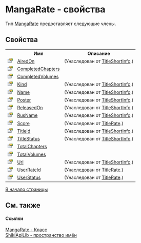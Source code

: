 # MangaRate - свойства
 

Тип <a href="T_ShikiApiLib_MangaRate.md">MangaRate</a> предоставляет следующие члены.


## Свойства
<table><tr><th></th><th>Имя</th><th>Описание</th></tr><tr><td><img src="media/pubproperty.gif" /></td><td><a href="P_ShikiApiLib_TitleShortInfo_AiredOn.md">AiredOn</a></td><td> (Унаследован от <a href="T_ShikiApiLib_TitleShortInfo.md">TitleShortInfo</a>.)</td></tr><tr><td><img src="media/pubproperty.gif" /></td><td><a href="P_ShikiApiLib_MangaRate_CompletedChapters.md">CompletedChapters</a></td><td /></tr><tr><td><img src="media/pubproperty.gif" /></td><td><a href="P_ShikiApiLib_MangaRate_CompletedVolumes.md">CompletedVolumes</a></td><td /></tr><tr><td><img src="media/pubproperty.gif" /></td><td><a href="P_ShikiApiLib_TitleShortInfo_Kind.md">Kind</a></td><td> (Унаследован от <a href="T_ShikiApiLib_TitleShortInfo.md">TitleShortInfo</a>.)</td></tr><tr><td><img src="media/pubproperty.gif" /></td><td><a href="P_ShikiApiLib_TitleShortInfo_Name.md">Name</a></td><td> (Унаследован от <a href="T_ShikiApiLib_TitleShortInfo.md">TitleShortInfo</a>.)</td></tr><tr><td><img src="media/pubproperty.gif" /></td><td><a href="P_ShikiApiLib_TitleShortInfo_Poster.md">Poster</a></td><td> (Унаследован от <a href="T_ShikiApiLib_TitleShortInfo.md">TitleShortInfo</a>.)</td></tr><tr><td><img src="media/pubproperty.gif" /></td><td><a href="P_ShikiApiLib_TitleShortInfo_ReleasedOn.md">ReleasedOn</a></td><td> (Унаследован от <a href="T_ShikiApiLib_TitleShortInfo.md">TitleShortInfo</a>.)</td></tr><tr><td><img src="media/pubproperty.gif" /></td><td><a href="P_ShikiApiLib_TitleShortInfo_RusName.md">RusName</a></td><td> (Унаследован от <a href="T_ShikiApiLib_TitleShortInfo.md">TitleShortInfo</a>.)</td></tr><tr><td><img src="media/pubproperty.gif" /></td><td><a href="P_ShikiApiLib_TitleRate_Score.md">Score</a></td><td> (Унаследован от <a href="T_ShikiApiLib_TitleRate.md">TitleRate</a>.)</td></tr><tr><td><img src="media/pubproperty.gif" /></td><td><a href="P_ShikiApiLib_TitleShortInfo_TitleId.md">TitleId</a></td><td> (Унаследован от <a href="T_ShikiApiLib_TitleShortInfo.md">TitleShortInfo</a>.)</td></tr><tr><td><img src="media/pubproperty.gif" /></td><td><a href="P_ShikiApiLib_TitleShortInfo_TitleStatus.md">TitleStatus</a></td><td> (Унаследован от <a href="T_ShikiApiLib_TitleShortInfo.md">TitleShortInfo</a>.)</td></tr><tr><td><img src="media/pubproperty.gif" /></td><td><a href="P_ShikiApiLib_MangaRate_TotalChapters.md">TotalChapters</a></td><td /></tr><tr><td><img src="media/pubproperty.gif" /></td><td><a href="P_ShikiApiLib_MangaRate_TotalVolumes.md">TotalVolumes</a></td><td /></tr><tr><td><img src="media/pubproperty.gif" /></td><td><a href="P_ShikiApiLib_TitleShortInfo_Url.md">Url</a></td><td> (Унаследован от <a href="T_ShikiApiLib_TitleShortInfo.md">TitleShortInfo</a>.)</td></tr><tr><td><img src="media/pubproperty.gif" /></td><td><a href="P_ShikiApiLib_TitleRate_UserRateId.md">UserRateId</a></td><td> (Унаследован от <a href="T_ShikiApiLib_TitleRate.md">TitleRate</a>.)</td></tr><tr><td><img src="media/pubproperty.gif" /></td><td><a href="P_ShikiApiLib_TitleRate_UserStatus.md">UserStatus</a></td><td> (Унаследован от <a href="T_ShikiApiLib_TitleRate.md">TitleRate</a>.)</td></tr></table>
<a href="#mangarate---свойства">В начало страницы</a>

## См. также


#### Ссылки
<a href="T_ShikiApiLib_MangaRate.md">MangaRate - Класс</a><br /><a href="N_ShikiApiLib.md">ShikiApiLib - пространство имён</a><br />